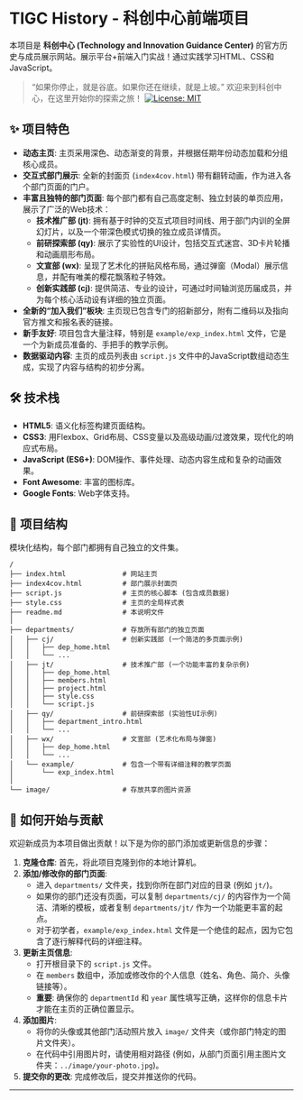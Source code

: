 # TIGC History - 科创中心前端项目

本项目是 **科创中心 (Technology and Innovation Guidance Center)** 的官方历史与成员展示网站。展示平台+前端入门实战！通过实践学习HTML、CSS和JavaScript。
> “如果你停止，就是谷底。如果你还在继续，就是上坡。” 欢迎来到科创中心，在这里开始你的探索之旅！
[![License: MIT](https://img.shields.io/badge/License-MIT-yellow.svg)](https://opensource.org/licenses/MIT)

## ✨ 项目特色

- **动态主页**: 主页采用深色、动态渐变的背景，并根据任期年份动态加载和分组核心成员。
- **交互式部门展示**: 全新的封面页 (`index4cov.html`) 带有翻转动画，作为进入各个部门页面的门户。
- **丰富且独特的部门页面**: 每个部门都有自己高度定制、独立封装的单页应用，展示了广泛的Web技术：
    - **技术推广部 (jt)**: 拥有基于时钟的交互式项目时间线、用于部门内训的全屏幻灯片，以及一个带深色模式切换的独立成员详情页。
    - **前研探索部 (qy)**: 展示了实验性的UI设计，包括交互式迷宫、3D卡片轮播和动画扇形布局。
    - **文宣部 (wx)**: 呈现了艺术化的拼贴风格布局，通过弹窗（Modal）展示信息，并配有唯美的樱花飘落粒子特效。
    - **创新实践部 (cj)**: 提供简洁、专业的设计，可通过时间轴浏览历届成员，并为每个核心活动设有详细的独立页面。
- **全新的“加入我们”板块**: 主页现已包含专门的招新部分，附有二维码以及指向官方推文和报名表的链接。
- **新手友好**: 项目包含大量注释，特别是 `example/exp_index.html` 文件，它是一个为新成员准备的、手把手的教学示例。
- **数据驱动内容**: 主页的成员列表由 `script.js` 文件中的JavaScript数组动态生成，实现了内容与结构的初步分离。

## 🛠️ 技术栈

- **HTML5**: 语义化标签构建页面结构。
- **CSS3**: 用Flexbox、Grid布局、CSS变量以及高级动画/过渡效果，现代化的响应式布局。
- **JavaScript (ES6+)**: DOM操作、事件处理、动态内容生成和复杂的动画效果。
- **Font Awesome**: 丰富的图标库。
- **Google Fonts**: Web字体支持。

## 📂 项目结构

模块化结构，每个部门都拥有自己独立的文件集。

```
/
├── index.html              # 网站主页
├── index4cov.html          # 部门展示封面页
├── script.js               # 主页的核心脚本 (包含成员数据)
├── style.css               # 主页的全局样式表
├── readme.md               # 本说明文件
│
├── departments/            # 存放所有部门的独立页面
│   ├── cj/                 # 创新实践部 (一个简洁的多页面示例)
│   │   ├── dep_home.html
│   │   └── ...
│   ├── jt/                 # 技术推广部 (一个功能丰富的复杂示例)
│   │   ├── dep_home.html
│   │   ├── members.html
│   │   ├── project.html
│   │   ├── style.css
│   │   └── script.js
│   ├── qy/                 # 前研探索部 (实验性UI示例)
│   │   ├── department_intro.html
│   │   └── ...
│   ├── wx/                 # 文宣部 (艺术化布局与弹窗)
│   │   ├── dep_home.html
│   │   └── ...
│   └── example/            # 包含一个带有详细注释的教学页面
│       └── exp_index.html
│
└── image/                  # 存放共享的图片资源
```

## 🚀 如何开始与贡献

欢迎新成员为本项目做出贡献！以下是为你的部门添加或更新信息的步骤：

1.  **克隆仓库**: 首先，将此项目克隆到你的本地计算机。
2.  **添加/修改你的部门页面**:
    - 进入 `departments/` 文件夹，找到你所在部门对应的目录 (例如 `jt/`)。
    - 如果你的部门还没有页面，可以复制 `departments/cj/` 的内容作为一个简洁、清晰的模板，或者复制 `departments/jt/` 作为一个功能更丰富的起点。
    - 对于初学者，`example/exp_index.html` 文件是一个绝佳的起点，因为它包含了逐行解释代码的详细注释。
3.  **更新主页信息**:
    - 打开根目录下的 `script.js` 文件。
    - 在 `members` 数组中，添加或修改你的个人信息（姓名、角色、简介、头像链接等）。
    - **重要**: 确保你的 `departmentId` 和 `year` 属性填写正确，这样你的信息卡片才能在主页的正确位置显示。
4.  **添加图片**:
    - 将你的头像或其他部门活动照片放入 `image/` 文件夹（或你部门特定的图片文件夹）。
    - 在代码中引用图片时，请使用相对路径 (例如，从部门页面引用主图片文件夹：`../image/your-photo.jpg`)。
5.  **提交你的更改**: 完成修改后，提交并推送你的代码。

---

